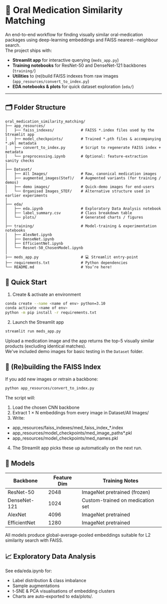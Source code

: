 # 💊 Oral Medication Similarity Matching

An end-to-end workflow for finding visually similar oral-medication packages using deep-learning embeddings and FAISS nearest--neighbour search.  
The project ships with:

* **Streamlit app** for interactive querying (`meds_app.py`)  
* **Training notebooks** for ResNet-50 and DenseNet-121 backbones (`training/`)  
* **Utilities** to (re)build FAISS indexes from raw images (`app_resources/convert_to_index.py`)  
* **EDA notebooks & plots** for quick dataset exploration (`eda/`)

---

## 🗂️ Folder Structure

```text
oral_medication_similarity_matching/
├── app_resources/
│   ├── faiss_indexes/            # FAISS *.index files used by the Streamlit app
│   ├── model_checkpoints/        # Trained *.pth files & accompanying *.pkl metadata
│   ├── convert_to_index.py       # Script to regenerate FAISS index + metadata
│   └── preprocessing.ipynb       # Optional: feature-extraction sanity checks
│
├── Dataset/
│   ├── All Images/               # Raw, canonical medication images
│   ├── augmented_images(Stef)/   # Augmented variants (for training / demos)
│   ├── demo images/              # Quick-demo images for end-users
│   └── Organised Images_STEF/    # Alternative structure used in earlier experiments
│
├── eda/
│   ├── eda.ipynb                 # Exploratory Data Analysis notebook
│   ├── label_summary.csv         # Class breakdown table
│   └── plots/                    # Generated charts / figures
│
├── training/                     # Model-training & experimentation notebooks
│   ├── AlexNet.ipynb
│   ├── DenseNet.ipynb
│   ├── EfficientNet.ipynb
│   └── Resnet-50_ChosenModel.ipynb
│
├── meds_app.py                   # 💻 Streamlit entry-point
├── requirements.txt              # Python dependencies
└── README.md                     # You’re here!
```

## 🚀 Quick Start
1.  Create & activate an environment
```bash
conda create --name <name of env> python=3.10
conda activate <name of env>
python -m pip install -r requirements.txt
```

2. Launch the Streamlit app
```bash
streamlit run meds_app.py
```

Upload a medication image and the app returns the top-5 visually similar products (excluding identical matches).
<br>
We've included demo images for basic testing in the `Dataset` folder. 
## 🔧 (Re)building the FAISS Index
If you add new images or retrain a backbone:

```bash
python app_resources/convert_to_index.py
```
The script will:

1. Load the chosen CNN backbone
2. Extract 1 × N embeddings from every image in Dataset/All Images/
3. Write: 
- app_resources/faiss_indexes/med_faiss_index_*.index
- app_resources/model_checkpoints/med_image_paths*.pkl
- app_resources/model_checkpoints/med_names.pkl
4. The Streamlit app picks these up automatically on the next run.

## 🧠 Models

| Backbone      | Feature Dim | Training Notes                          |
|---------------|-------------|------------------------------------------|
| ResNet-50     | 2048        | ImageNet pretrained (frozen)             |
| DenseNet-121  | 1024        | Custom-trained on medication set         |
| AlexNet       | 4096        | ImageNet pretrained                      |
| EfficientNet  | 1280        | ImageNet pretrained                      |

All models produce global-average-pooled embeddings suitable for L2 similarity search with FAISS.


## 📈 Exploratory Data Analysis
See eda/eda.ipynb for:

- Label distribution & class imbalance
- Sample augmentations
- t-SNE & PCA visualisations of embedding clusters
- Charts are auto-exported to eda/plots/.